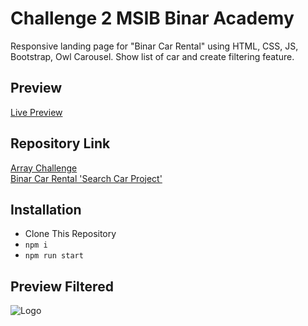 # Challenge 2 MSIB Binar Academy

Responsive landing page for "Binar Car Rental" using HTML, CSS, JS, Bootstrap, Owl Carousel. Show list of car and create filtering feature.

## Preview

[Live Preview](https://f-fsw24001086-km6-akb-binarcarrentalfilter-ch2.vercel.app/)

## Repository Link

[Array Challenge](https://github.com/akbarrahmatm/array-challenge-CH2-akbar) <br>
[Binar Car Rental 'Search Car Project'](https://github.com/akbarrahmatm/f-fsw24001086-km6-akb-binarcarrentalfilter-ch2)

## Installation

- Clone This Repository
- `npm i`
- `npm run start`

## Preview Filtered

![Logo](https://res.cloudinary.com/derbujoz3/image/upload/v1710174908/Binar-Car-Rental_1_ocqfcp.png)
